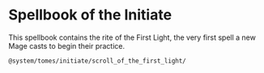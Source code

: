 # Spellbook of the Initiate

This spellbook contains the rite of the First Light, the very first spell a new Mage casts to begin their practice.

`@system/tomes/initiate/scroll_of_the_first_light/`
